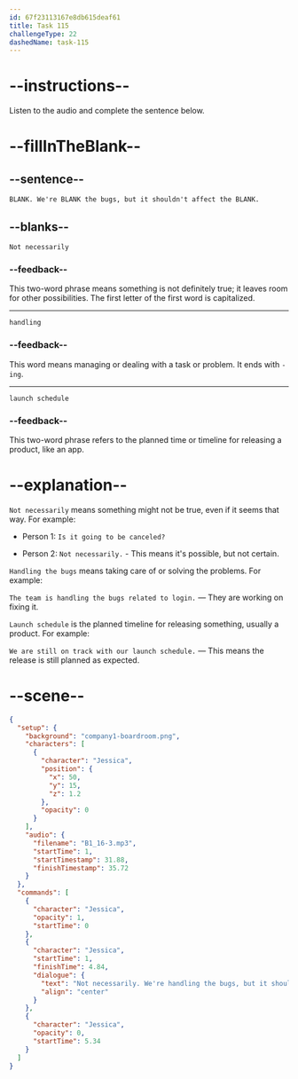 ```yaml
---
id: 67f23113167e8db615deaf61
title: Task 115
challengeType: 22
dashedName: task-115
---
```


<!-- (Audio) Jessica: Not necessarily. We're handling the bugs, but it shouldn't affect the launch schedule. -->

# --instructions--

Listen to the audio and complete the sentence below.

# --fillInTheBlank--

## --sentence--

`BLANK. We're BLANK the bugs, but it shouldn't affect the BLANK.`

## --blanks--

`Not necessarily`

### --feedback--

This two-word phrase means something is not definitely true; it leaves room for other possibilities. The first letter of the first word is capitalized.

---

`handling`

### --feedback--

This word means managing or dealing with a task or problem. It ends with `-ing`.

---

`launch schedule`

### --feedback--

This two-word phrase refers to the planned time or timeline for releasing a product, like an app.

# --explanation--

`Not necessarily` means something might not be true, even if it seems that way. For example:

- Person 1: `Is it going to be canceled?`

- Person 2: `Not necessarily.` - This means it's possible, but not certain.

`Handling the bugs` means taking care of or solving the problems. For example:

`The team is handling the bugs related to login.` — They are working on fixing it.

`Launch schedule` is the planned timeline for releasing something, usually a product. For example:

`We are still on track with our launch schedule.` — This means the release is still planned as expected.

# --scene--

```json
{
  "setup": {
    "background": "company1-boardroom.png",
    "characters": [
      {
        "character": "Jessica",
        "position": {
          "x": 50,
          "y": 15,
          "z": 1.2
        },
        "opacity": 0
      }
    ],
    "audio": {
      "filename": "B1_16-3.mp3",
      "startTime": 1,
      "startTimestamp": 31.88,
      "finishTimestamp": 35.72
    }
  },
  "commands": [
    {
      "character": "Jessica",
      "opacity": 1,
      "startTime": 0
    },
    {
      "character": "Jessica",
      "startTime": 1,
      "finishTime": 4.84,
      "dialogue": {
        "text": "Not necessarily. We're handling the bugs, but it shouldn't affect the launch schedule.",
        "align": "center"
      }
    },
    {
      "character": "Jessica",
      "opacity": 0,
      "startTime": 5.34
    }
  ]
}
```
